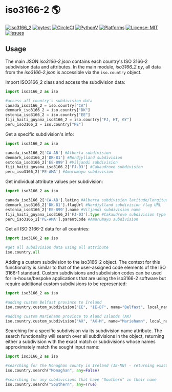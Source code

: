 # iso3166-2 🌎
[![iso3166_2](https://img.shields.io/pypi/v/iso3166-2)](https://pypi.org/project/iso3166-2/)
[![pytest](https://github.com/amckenna41/iso3166-2/workflows/Building%20and%20Testing/badge.svg)](https://github.com/amckenna41/iso3166-2/actions?query=workflowBuilding%20and%20Testing)
[![CircleCI](https://dl.circleci.com/status-badge/img/gh/amckenna41/iso3166-2/tree/main.svg?style=svg&circle-token=f399bc09886e183a1866efe27808ebecb21a5ea9)](https://dl.circleci.com/status-badge/redirect/gh/amckenna41/iso3166-2/tree/main)
[![PythonV](https://img.shields.io/pypi/pyversions/iso3166-2?logo=2)](https://pypi.org/project/iso3166-2/)
[![Platforms](https://img.shields.io/badge/platforms-linux%2C%20macOS%2C%20Windows-green)](https://pypi.org/project/iso3166-2/)
[![License: MIT](https://img.shields.io/github/license/amckenna41/iso3166-2)](https://opensource.org/licenses/MIT)
[![Issues](https://img.shields.io/github/issues/amckenna41/iso3166-2)](https://github.com/amckenna41/iso3166-2/issues)

Usage
-----
The main JSON <i>iso3166-2.json</i> contains each country's ISO 3166-2 subdivision data and attributes. In the main module, <i>iso3166_2.py</i>, all data from the <i>iso3166-2.json</i> is accessible via the `iso.country` object.

Import ISO3166_2 class and access the subdivision data:
```python
import iso3166_2 as iso

#access all country's subdivision data
canada_iso3166_2 = iso.country["CA"]
denmark_iso3166_2 = iso.country["DK"]
estonia_iso3166_2 = iso.country["EE"]
fiji_haiti_guyana_iso3166_2 = iso.country["FJ, HT, GY"]
peru_iso3166_2 = iso.country["PE"]
```

Get a specific subdivision's info:
```python
import iso3166_2 as iso

canada_iso3166_2['CA-AB'] #Alberta subdivision
denmark_iso3166_2['DK-81'] #Nordjylland subdivision
estonia_iso3166_2['EE-899'] #Viljandi subdivision
fiji_haiti_guyana_iso3166_2['FJ-03'] #Cakaudrove subdivision 
peru_iso3166_2['PE-AMA'] #Amarumayu subdivision
```

Get individual attribute values per subdivision:
```python
import iso3166_2 as iso

canada_iso3166_2['CA-AB'].latLng #Alberta subdivision latitude/longitude
denmark_iso3166_2['DK-81'].flagUrl #Nordjylland subdivision flag URL
estonia_iso3166_2['EE-899'].name #Viljandi subdivision name
fiji_haiti_guyana_iso3166_2['FJ-03'].type #Cakaudrove subdivision type
peru_iso3166_2['PE-AMA'].parentCode #Amarumayu subdivision
```

Get all ISO 3166-2 data for all countries:
```python
import iso3166_2 as iso

#get all subdivision data using all attribute
iso.country.all
```

Adding a custom subdivision to the iso3166-2 object. The context for this
functionality is similar to that of the user-assigned code elements of the 
ISO 3166-1 standard. Custom subdivisions and subdivision codes can be used 
for in-house/bespoke applications that are using the iso3166-2 software but 
require additional custom subdivisions to be represented:
```python
import iso3166_2 as iso

#adding custom Belfast province to Ireland
iso.country.custom_subdivision("IE", "IE-BF", name="Belfast", local_name="Béal Feirste", type="province", lat_lng=[54.596, -5.931], parent_code=None, flag_url=None)

#adding custom Mariehamn province to Aland Islands (AX)
iso.country.custom_subdivision("AX", "AX-M", name="Mariehamn", local_name="Maarianhamina", type="province", lat_lng=[60.0969, 19.934], parent_code=None, flag_url=None)
```

Searching for a specific subdivision via its subdivision name attribute. The 
search functionality will search over all subdivisions in the object, 
returning either a subdivision with the exact match or subdivisions whose 
names approximately match the sought input name:
```python
import iso3166_2 as iso

#searching for the Monaghan county in Ireland (IE-MN) - returning exact matching subdivision
iso.country.search("Monaghan", any=False)

#searching for any subdivisions that have "Southern" in their name
iso.country.search("Southern", any=True)
```